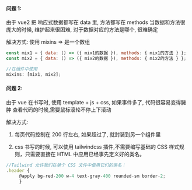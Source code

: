 #### 问题 1:

由于 vue2 把 响应式数据都写在 data 里, 方法都写在 methods
当数据和方法很庞大的时候, 维护起来很困难, 对于数据对应的方法是哪个, 很难确定

解决方式: 使用 mixins => 是一个数组

```js
const mix1 = { data: () => ({ mix1的数据 }), methods: { mix1的方法 } };
const mix2 = { data: () => ({ mix2的数据 }), methods: { mix2的方法 } };

//在组件中使用
mixins: [mix1, mix2];
```

#### 问题 2:

由于 vue 在书写时, 使用 template + js + css,
如果事件多了, 代码很容易变得臃肿
查看代码的时候,需要鼠标滚轮不停上下滚动

解决方式:

1. 每页代码控制在 200 行左右, 如果超过了, 就封装到另一个组件里

2. css 书写的时候, 可以使用 tailwindcss 插件,不需要编写基础的 CSS 样式规则，只需要直接在 HTML 中应用已经事先定义好的类名。

```js
//Tailwind 允许我们在单个 CSS 文件中使用它们的类名：
.header {
     @apply bg-red-200 w-4 text-gray-400 rounded-sm border-2;
     }
```
